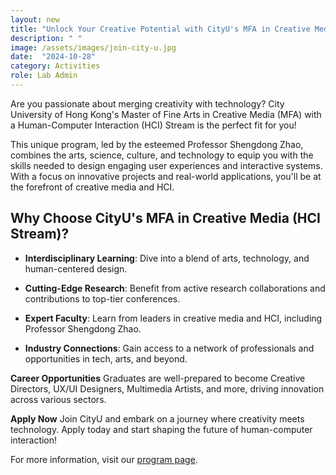 ```yaml
---
layout: new
title: "Unlock Your Creative Potential with CityU's MFA in Creative Media (HCI Stream)"
description: " "
image: /assets/images/join-city-u.jpg
date:  "2024-10-28"
category: Activities
role: Lab Admin
---
```

Are you passionate about merging creativity with technology? City University of Hong Kong's Master of Fine Arts in Creative Media (MFA) with a Human-Computer Interaction (HCI) Stream is the perfect fit for you!

This unique program, led by the esteemed Professor Shengdong Zhao, combines the arts, science, culture, and technology to equip you with the skills needed to design engaging user experiences and interactive systems. With a focus on innovative projects and real-world applications, you'll be at the forefront of creative media and HCI.


## Why Choose CityU's MFA in Creative Media (HCI Stream)?

- **Interdisciplinary Learning**: Dive into a blend of arts, technology, and human-centered design.

- **Cutting-Edge Research**: Benefit from active research collaborations and contributions to top-tier conferences.

- **Expert Faculty**: Learn from leaders in creative media and HCI, including Professor Shengdong Zhao.

- **Industry Connections**: Gain access to a network of professionals and opportunities in tech, arts, and beyond.
  
**Career Opportunities** Graduates are well-prepared to become Creative Directors, UX/UI Designers, Multimedia Artists, and more, driving innovation across various sectors.

**Apply Now** Join CityU and embark on a journey where creativity meets technology. Apply today and start shaping the future of human-computer interaction!

For more information, visit our [program page](https://www.cityu.edu.hk/pg/programme/p80).
